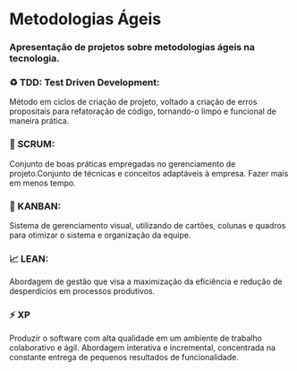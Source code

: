 # Metodologias Ágeis

### Apresentação de projetos sobre metodologias ágeis na tecnologia.

### :recycle: TDD: Test Driven Development:
Método em ciclos de criação de projeto, voltado a criação de erros propositais para refatoração de código, tornando-o limpo e funcional de maneira prática.

### :calendar: SCRUM:
Conjunto de boas práticas empregadas no gerenciamento de projeto.Conjunto de técnicas e conceitos adaptáveis à empresa. Fazer mais em menos tempo.

### :bookmark_tabs: KANBAN:
Sistema de gerenciamento visual, utilizando de cartões, colunas e quadros para otimizar o sistema e organização da equipe.

### :chart_with_upwards_trend: LEAN:
Abordagem de gestão que visa a maximização da eficiência e redução de desperdícios em processos produtivos.

### :zap: XP
Produzir o software com alta qualidade em um ambiente de trabalho colaborativo e ágil. Abordagem interativa e incremental, concentrada na constante entrega de pequenos resultados de funcionalidade. 
